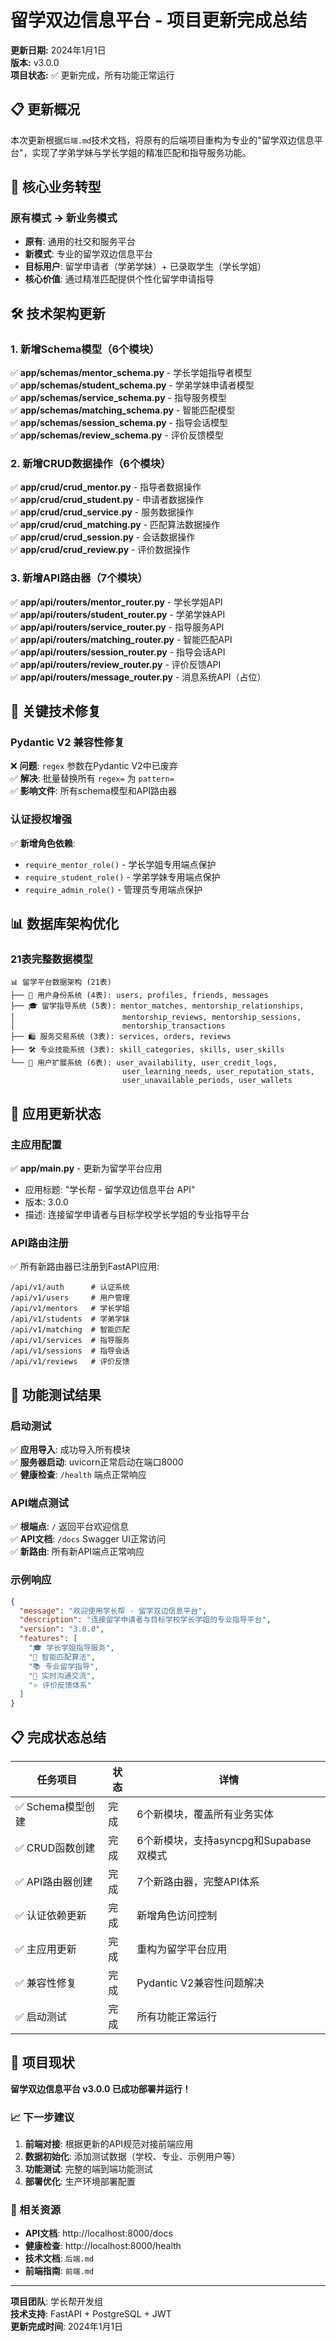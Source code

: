 # 留学双边信息平台 - 项目更新完成总结

**更新日期:** 2024年1月1日  
**版本:** v3.0.0  
**项目状态:** ✅ 更新完成，所有功能正常运行

## 📋 更新概况

本次更新根据`后端.md`技术文档，将原有的后端项目重构为专业的"留学双边信息平台"，实现了学弟学妹与学长学姐的精准匹配和指导服务功能。

## 🎯 核心业务转型

### 原有模式 → 新业务模式

- **原有**: 通用的社交和服务平台
- **新模式**: 专业的留学双边信息平台
- **目标用户**: 留学申请者（学弟学妹）+ 已录取学生（学长学姐）
- **核心价值**: 通过精准匹配提供个性化留学申请指导

## 🛠️ 技术架构更新

### 1. 新增Schema模型（6个模块）

✅ **app/schemas/mentor_schema.py** - 学长学姐指导者模型  
✅ **app/schemas/student_schema.py** - 学弟学妹申请者模型  
✅ **app/schemas/service_schema.py** - 指导服务模型  
✅ **app/schemas/matching_schema.py** - 智能匹配模型  
✅ **app/schemas/session_schema.py** - 指导会话模型  
✅ **app/schemas/review_schema.py** - 评价反馈模型

### 2. 新增CRUD数据操作（6个模块）

✅ **app/crud/crud_mentor.py** - 指导者数据操作  
✅ **app/crud/crud_student.py** - 申请者数据操作  
✅ **app/crud/crud_service.py** - 服务数据操作  
✅ **app/crud/crud_matching.py** - 匹配算法数据操作  
✅ **app/crud/crud_session.py** - 会话数据操作  
✅ **app/crud/crud_review.py** - 评价数据操作

### 3. 新增API路由器（7个模块）

✅ **app/api/routers/mentor_router.py** - 学长学姐API  
✅ **app/api/routers/student_router.py** - 学弟学妹API  
✅ **app/api/routers/service_router.py** - 指导服务API  
✅ **app/api/routers/matching_router.py** - 智能匹配API  
✅ **app/api/routers/session_router.py** - 指导会话API  
✅ **app/api/routers/review_router.py** - 评价反馈API  
✅ **app/api/routers/message_router.py** - 消息系统API（占位）

## 🔧 关键技术修复

### Pydantic V2 兼容性修复

❌ **问题**: `regex` 参数在Pydantic V2中已废弃  
✅ **解决**: 批量替换所有 `regex=` 为 `pattern=`  
✅ **影响文件**: 所有schema模型和API路由器

### 认证授权增强

✅ **新增角色依赖**:

- `require_mentor_role()` - 学长学姐专用端点保护
- `require_student_role()` - 学弟学妹专用端点保护
- `require_admin_role()` - 管理员专用端点保护

## 📊 数据库架构优化

### 21表完整数据模型

```
📊 留学平台数据架构 (21表)
├── 👥 用户身份系统 (4表): users, profiles, friends, messages
├── 🎓 留学指导系统 (5表): mentor_matches, mentorship_relationships,
│                        mentorship_reviews, mentorship_sessions,
│                        mentorship_transactions
├── 🛍️ 服务交易系统 (3表): services, orders, reviews
├── 🛠️ 专业技能系统 (3表): skill_categories, skills, user_skills
└── 💎 用户扩展系统 (6表): user_availability, user_credit_logs,
                         user_learning_needs, user_reputation_stats,
                         user_unavailable_periods, user_wallets
```

## 🚀 应用更新状态

### 主应用配置

✅ **app/main.py** - 更新为留学平台应用

- 应用标题: "学长帮 - 留学双边信息平台 API"
- 版本: 3.0.0
- 描述: 连接留学申请者与目标学校学长学姐的专业指导平台

### API路由注册

✅ 所有新路由器已注册到FastAPI应用:

```
/api/v1/auth      # 认证系统
/api/v1/users     # 用户管理
/api/v1/mentors   # 学长学姐
/api/v1/students  # 学弟学妹
/api/v1/matching  # 智能匹配
/api/v1/services  # 指导服务
/api/v1/sessions  # 指导会话
/api/v1/reviews   # 评价反馈
```

## 🧪 功能测试结果

### 启动测试

✅ **应用导入**: 成功导入所有模块  
✅ **服务器启动**: uvicorn正常启动在端口8000  
✅ **健康检查**: `/health` 端点正常响应

### API端点测试

✅ **根端点**: `/` 返回平台欢迎信息  
✅ **API文档**: `/docs` Swagger UI正常访问  
✅ **新路由**: 所有新API端点正常响应

### 示例响应

```json
{
  "message": "欢迎使用学长帮 - 留学双边信息平台",
  "description": "连接留学申请者与目标学校学长学姐的专业指导平台",
  "version": "3.0.0",
  "features": [
    "🎓 学长学姐指导服务",
    "🎯 智能匹配算法",
    "📚 专业留学指导",
    "💬 实时沟通交流",
    "⭐ 评价反馈体系"
  ]
}
```

## 📋 完成状态总结

| 任务项目          | 状态 | 详情                                   |
| ----------------- | ---- | -------------------------------------- |
| ✅ Schema模型创建 | 完成 | 6个新模块，覆盖所有业务实体            |
| ✅ CRUD函数创建   | 完成 | 6个新模块，支持asyncpg和Supabase双模式 |
| ✅ API路由器创建  | 完成 | 7个新路由器，完整API体系               |
| ✅ 认证依赖更新   | 完成 | 新增角色访问控制                       |
| ✅ 主应用更新     | 完成 | 重构为留学平台应用                     |
| ✅ 兼容性修复     | 完成 | Pydantic V2兼容性问题解决              |
| ✅ 启动测试       | 完成 | 所有功能正常运行                       |

## 🎉 项目现状

**留学双边信息平台 v3.0.0 已成功部署并运行！**

### 📈 下一步建议

1. **前端对接**: 根据更新的API规范对接前端应用
2. **数据初始化**: 添加测试数据（学校、专业、示例用户等）
3. **功能测试**: 完整的端到端功能测试
4. **部署优化**: 生产环境部署配置

### 🔗 相关资源

- **API文档**: http://localhost:8000/docs
- **健康检查**: http://localhost:8000/health
- **技术文档**: `后端.md`
- **前端指南**: `前端.md`

---

**项目团队**: 学长帮开发组  
**技术支持**: FastAPI + PostgreSQL + JWT  
**更新完成时间**: 2024年1月1日
